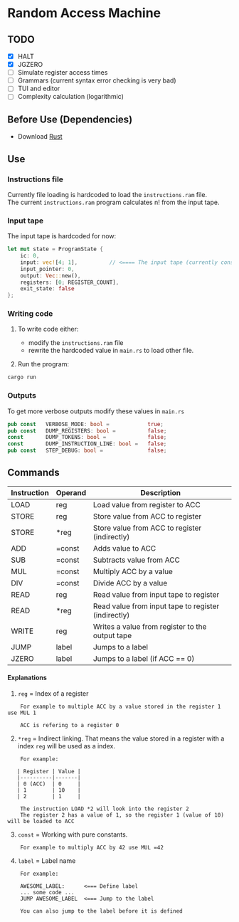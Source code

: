 # Random Access Machine

## TODO
* [x] HALT
* [x] JGZERO
* [ ] Simulate register access times
* [ ] Grammars (current syntax error checking is very bad)
* [ ] TUI and editor
* [ ] Complexity calculation (logarithmic)

## Before Use (Dependencies)
* Download [Rust](https://www.rust-lang.org/)

## Use

### Instructions file

Currently file loading is hardcoded to load the `instructions.ram` file. <br>
The current `instructions.ram` program calculates n! from the input tape.

### Input tape
The input tape is hardcoded for now:
```rust
let mut state = ProgramState {
    ic: 0,
    input: vec![4; 1],          // <==== The input tape (currently consist of one number 4)
    input_pointer: 0,
    output: Vec::new(),
    registers: [0; REGISTER_COUNT],
    exit_state: false
};
```

### Writing code

1) To write code either:
    * modify the `instructions.ram` file
    * rewrite the hardcoded value in `main.rs` to load other file.

2) Run the program:
```bash
cargo run
```

### Outputs

To get more verbose outputs modify these values in `main.rs`
```rust
pub const   VERBOSE_MODE: bool =            true;
pub const   DUMP_REGISTERS: bool =          false;
const       DUMP_TOKENS: bool =             false;
const       DUMP_INSTRUCTION_LINE: bool =   false;
pub const   STEP_DEBUG: bool =              false;
```

## Commands

| Instruction | Operand | Description                                         |
|-------------|---------|-----------------------------------------------------|
| LOAD        | reg     | Load value from register to ACC                     |
| STORE       | reg     | Store value from ACC to register                    |
| STORE       | *reg    | Store value from ACC to register (indirectly)       |
| ADD         | =const  | Adds value to ACC                                   |
| SUB         | =const  | Subtracts value from ACC                            |
| MUL         | =const  | Multiply ACC by a value                             |
| DIV         | =const  | Divide ACC by a value                               |
| READ        | reg     | Read value from input tape to register              |
| READ        | *reg    | Read value from input tape to register (indirectly) |
| WRITE       | reg     | Writes a value from register to the output tape     |
| JUMP        | label   | Jumps to a label                                    |
| JZERO      | label   | Jumps to a label (if ACC == 0)                      |

#### Explanations
1) `reg` = Index of a register
```   
    For example to multiple ACC by a value stored in the register 1 use MUL 1
    
    ACC is refering to a register 0
```
2) `*reg` = Indirect linking. That means the value stored in a register with a index `reg` will be used as a index.
```
    For example:
   
   | Register | Value |
   |----------|-------|
   | 0 (ACC)  | 0     |
   | 1        | 10    |
   | 2        | 1     |
   
    The instruction LOAD *2 will look into the register 2
    The register 2 has a value of 1, so the register 1 (value of 10) will be loaded to ACC
```
3) `const` = Working with pure constants.
```    
    For example to multiply ACC by 42 use MUL =42
```
4) `label` = Label name
```
    For example:
    
    AWESOME_LABEL:      <=== Define label
    ... some code ...
    JUMP AWESOME_LABEL  <=== Jump to the label
    
    You can also jump to the label before it is defined
```